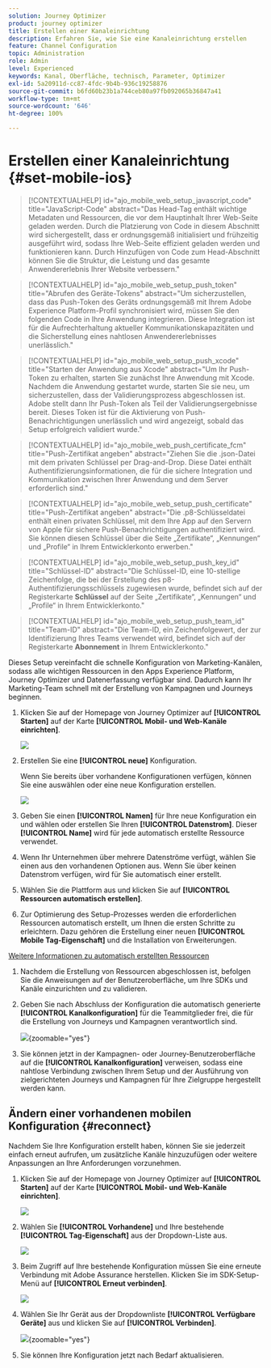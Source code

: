 ```yaml
---
solution: Journey Optimizer
product: journey optimizer
title: Erstellen einer Kanaleinrichtung
description: Erfahren Sie, wie Sie eine Kanaleinrichtung erstellen
feature: Channel Configuration
topic: Administration
role: Admin
level: Experienced
keywords: Kanal, Oberfläche, technisch, Parameter, Optimizer
exl-id: 5a20911d-cc87-4fdc-9b4b-936c19258876
source-git-commit: b6fd60b23b1a744ceb80a97fb092065b36847a41
workflow-type: tm+mt
source-wordcount: '646'
ht-degree: 100%

---
```


# Erstellen einer Kanaleinrichtung {#set-mobile-ios}

>[!CONTEXTUALHELP]
>id="ajo_mobile_web_setup_javascript_code"
>title="JavaScript-Code"
>abstract="Das Head-Tag enthält wichtige Metadaten und Ressourcen, die vor dem Hauptinhalt Ihrer Web-Seite geladen werden. Durch die Platzierung von Code in diesem Abschnitt wird sichergestellt, dass er ordnungsgemäß initialisiert und frühzeitig ausgeführt wird, sodass Ihre Web-Seite effizient geladen werden und funktionieren kann. Durch Hinzufügen von Code zum Head-Abschnitt können Sie die Struktur, die Leistung und das gesamte Anwendererlebnis Ihrer Website verbessern."

>[!CONTEXTUALHELP]
>id="ajo_mobile_web_setup_push_token"
>title="Abrufen des Geräte-Tokens"
>abstract="Um sicherzustellen, dass das Push-Token des Geräts ordnungsgemäß mit Ihrem Adobe Experience Platform-Profil synchronisiert wird, müssen Sie den folgenden Code in Ihre Anwendung integrieren. Diese Integration ist für die Aufrechterhaltung aktueller Kommunikationskapazitäten und die Sicherstellung eines nahtlosen Anwendererlebnisses unerlässlich."

>[!CONTEXTUALHELP]
>id="ajo_mobile_web_setup_push_xcode"
>title="Starten der Anwendung aus Xcode"
>abstract="Um Ihr Push-Token zu erhalten, starten Sie zunächst Ihre Anwendung mit Xcode. Nachdem die Anwendung gestartet wurde, starten Sie sie neu, um sicherzustellen, dass der Validierungsprozess abgeschlossen ist. Adobe stellt dann Ihr Push-Token als Teil der Validierungsergebnisse bereit. Dieses Token ist für die Aktivierung von Push-Benachrichtigungen unerlässlich und wird angezeigt, sobald das Setup erfolgreich validiert wurde."

>[!CONTEXTUALHELP]
>id="ajo_mobile_web_push_certificate_fcm"
>title="Push-Zertifikat angeben"
>abstract="Ziehen Sie die .json-Datei mit dem privaten Schlüssel per Drag-and-Drop. Diese Datei enthält Authentifizierungsinformationen, die für die sichere Integration und Kommunikation zwischen Ihrer Anwendung und dem Server erforderlich sind."

>[!CONTEXTUALHELP]
>id="ajo_mobile_web_setup_push_certificate"
>title="Push-Zertifikat angeben"
>abstract="Die .p8-Schlüsseldatei enthält einen privaten Schlüssel, mit dem Ihre App auf den Servern von Apple für sichere Push-Benachrichtigungen authentifiziert wird. Sie können diesen Schlüssel über die Seite „Zertifikate“, „Kennungen“ und „Profile“ in Ihrem Entwicklerkonto erwerben."

>[!CONTEXTUALHELP]
>id="ajo_mobile_web_setup_push_key_id"
>title="Schlüssel-ID"
>abstract="Die Schlüssel-ID, eine 10-stellige Zeichenfolge, die bei der Erstellung des p8-Authentifizierungsschlüssels zugewiesen wurde, befindet sich auf der Registerkarte **Schlüssel** auf der Seite „Zertifikate“, „Kennungen“ und „Profile“ in Ihrem Entwicklerkonto."

>[!CONTEXTUALHELP]
>id="ajo_mobile_web_setup_push_team_id"
>title="Team-ID"
>abstract="Die Team-ID, ein Zeichenfolgewert, der zur Identifizierung Ihres Teams verwendet wird, befindet sich auf der Registerkarte **Abonnement** in Ihrem Entwicklerkonto."


Dieses Setup vereinfacht die schnelle Konfiguration von Marketing-Kanälen, sodass alle wichtigen Ressourcen in den Apps Experience Platform, Journey Optimizer und Datenerfassung verfügbar sind. Dadurch kann Ihr Marketing-Team schnell mit der Erstellung von Kampagnen und Journeys beginnen.

1. Klicken Sie auf der Homepage von Journey Optimizer auf **[!UICONTROL Starten]** auf der Karte **[!UICONTROL Mobil- und Web-Kanäle einrichten]**.

   ![](assets/guided-setup-config-1.png)

1. Erstellen Sie eine **[!UICONTROL neue]** Konfiguration.

   Wenn Sie bereits über vorhandene Konfigurationen verfügen, können Sie eine auswählen oder eine neue Konfiguration erstellen.

   ![](assets/guided-setup-config-2.png)

1. Geben Sie einen **[!UICONTROL Namen]** für Ihre neue Konfiguration ein und wählen oder erstellen Sie Ihren **[!UICONTROL Datenstrom]**. Dieser **[!UICONTROL Name]** wird für jede automatisch erstellte Ressource verwendet.

1. Wenn Ihr Unternehmen über mehrere Datenströme verfügt, wählen Sie einen aus den vorhandenen Optionen aus. Wenn Sie über keinen Datenstrom verfügen, wird für Sie automatisch einer erstellt.

1. Wählen Sie die Plattform aus und klicken Sie auf **[!UICONTROL Ressourcen automatisch erstellen]**.

1. Zur Optimierung des Setup-Prozesses werden die erforderlichen Ressourcen automatisch erstellt, um Ihnen die ersten Schritte zu erleichtern. Dazu gehören die Erstellung einer neuen **[!UICONTROL Mobile Tag-Eigenschaft]** und die Installation von Erweiterungen.

[Weitere Informationen zu automatisch erstellten Ressourcen](set-mobile-config.md#auto-create-resources)

1. Nachdem die Erstellung von Ressourcen abgeschlossen ist, befolgen Sie die Anweisungen auf der Benutzeroberfläche, um Ihre SDKs und Kanäle einzurichten und zu validieren.

1. Geben Sie nach Abschluss der Konfiguration die automatisch generierte **[!UICONTROL Kanalkonfiguration]** für die Teammitglieder frei, die für die Erstellung von Journeys und Kampagnen verantwortlich sind.

   ![](assets/guided-setup-config-ios-8.png){zoomable="yes"}

1. Sie können jetzt in der Kampagnen- oder Journey-Benutzeroberfläche auf die **[!UICONTROL Kanalkonfiguration]** verweisen, sodass eine nahtlose Verbindung zwischen Ihrem Setup und der Ausführung von zielgerichteten Journeys und Kampagnen für Ihre Zielgruppe hergestellt werden kann.

## Ändern einer vorhandenen mobilen Konfiguration {#reconnect}

Nachdem Sie Ihre Konfiguration erstellt haben, können Sie sie jederzeit einfach erneut aufrufen, um zusätzliche Kanäle hinzuzufügen oder weitere Anpassungen an Ihre Anforderungen vorzunehmen.

1. Klicken Sie auf der Homepage von Journey Optimizer auf **[!UICONTROL Starten]** auf der Karte **[!UICONTROL Mobil- und Web-Kanäle einrichten]**.

   ![](assets/guided-setup-config-1.png)

1. Wählen Sie **[!UICONTROL Vorhandene]** und Ihre bestehende **[!UICONTROL Tag-Eigenschaft]** aus der Dropdown-Liste aus.

   ![](assets/guided-setup-config-ios-9.png)

1. Beim Zugriff auf Ihre bestehende Konfiguration müssen Sie eine erneute Verbindung mit Adobe Assurance herstellen. Klicken Sie im SDK-Setup-Menü auf **[!UICONTROL Erneut verbinden]**.

   ![](assets/guided-setup-config-ios-10.png)

1. Wählen Sie Ihr Gerät aus der Dropdownliste **[!UICONTROL Verfügbare Geräte]** aus und klicken Sie auf **[!UICONTROL Verbinden]**.

   ![](assets/guided-setup-config-ios-11.png){zoomable="yes"}

1. Sie können Ihre Konfiguration jetzt nach Bedarf aktualisieren.
